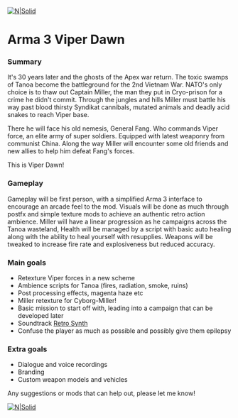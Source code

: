 
[![N|Solid](https://github.com/tomaytotomato/viperdawn/blob/master/Viper-Dawn-Logo.png?raw=true)]()


# Arma 3 Viper Dawn

### Summary

It's 30 years later and the ghosts of the Apex war return. The toxic swamps of Tanoa become the battleground for the 2nd Vietnam War. 
NATO's only choice is to thaw out Captain Miller, the man they put in Cryo-prison for a crime he didn't commit. 
Through the jungles and hills Miller must battle his way past blood thirsty Syndikat cannibals, mutated animals and deadly acid snakes to reach Viper base.

There he will face his old nemesis, General Fang. Who commands Viper force, an elite army of super soldiers. Equipped with latest weaponry from communist China. Along the way Miller will encounter some old friends and new allies to help him defeat Fang's forces.

This is Viper Dawn!

### Gameplay

Gameplay will be first person, with a simplified Arma 3 interface to encourage an arcade feel to the mod. 
Visuals will be done as much through postfx and simple texture mods to achieve an authentic retro action ambience.
Miller will have a linear progression as he campaigns across the Tanoa wasteland,
Health will be managed by a script with basic auto healing along with the ability to heal yourself with resupplies.
Weapons will be tweaked to increase fire rate and explosiveness but reduced accuracy.


### Main goals

* Retexture Viper forces in a new scheme
* Ambience scripts for Tanoa (fires, radiation, smoke, ruins)
* Post processing effects, magenta haze etc
* Miller retexture for Cyborg-Miller!
* Basic mission to start off with, leading into a campaign that can be developed later
* Soundtrack [Retro Synth](https://www.youtube.com/watch?v=ovzRrrLvW1M_)
* Confuse the player as much as possible and possibly give them epilepsy


### Extra goals

* Dialogue and voice recordings
* Branding
* Custom weapon models and vehicles

Any suggestions or mods that can help out, please let me know!

[![N|Solid](https://github.com/tomaytotomato/viperdawn/blob/master/Viper-Dawn.png?raw=true)]()

